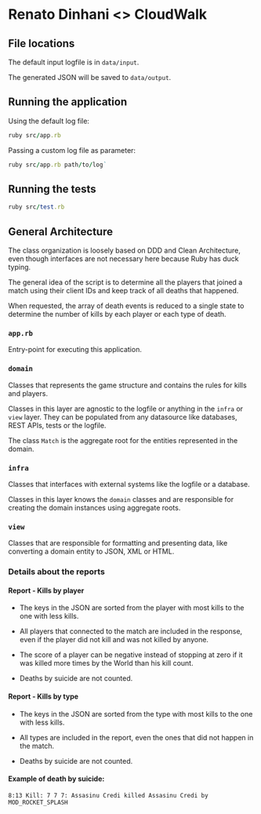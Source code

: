 # Renato Dinhani <> CloudWalk

## File locations

The default input logfile is in `data/input`.

The generated JSON will be saved to `data/output`.

## Running the application

Using the default log file:

```ruby
ruby src/app.rb
```

Passing a custom log file as parameter:

```ruby
ruby src/app.rb path/to/log`
```

## Running the tests

```ruby
ruby src/test.rb
```

## General Architecture

The class organization is loosely based on DDD and Clean Architecture, even though interfaces are not necessary here because Ruby has duck typing.

The general idea of the script is to determine all the players that joined a match using their client IDs and keep track of all deaths that happened.

When requested, the array of death events is reduced to a single state to determine the number of kills by each player or each type of death.

### `app.rb`

Entry-point for executing this application.

### `domain`

Classes that represents the game structure and contains the rules for kills and players.

Classes in this layer are agnostic to the logfile or anything in the `infra` or `view` layer. They can be populated from any datasource like databases, REST APIs, tests or the logfile.

The class `Match` is the aggregate root for the entities represented in the domain.

### `infra`

Classes that interfaces with external systems like the logfile or a database.

Classes in this layer knows the `domain` classes and are responsible for creating the domain instances using aggregate roots.

### `view`

Classes that are responsible for formatting and presenting data, like converting a domain entity to JSON, XML or HTML.

### Details about the reports

#### Report - Kills by player

* The keys in the JSON are sorted from the player with most kills to the one with less kills.

* All players that connected to the match are included in the response, even if the player did not kill and was not killed by anyone.

* The score of a player can be negative instead of stopping at zero if it was killed more times by the World than his kill count.

* Deaths by suicide are not counted.

#### Report - Kills by type

* The keys in the JSON are sorted from the type with most kills to the one with less kills.

* All types are included in the report, even the ones that did not happen in the match.

* Deaths by suicide are not counted.


#### Example of death by suicide:

`8:13 Kill: 7 7 7: Assasinu Credi killed Assasinu Credi by MOD_ROCKET_SPLASH`
